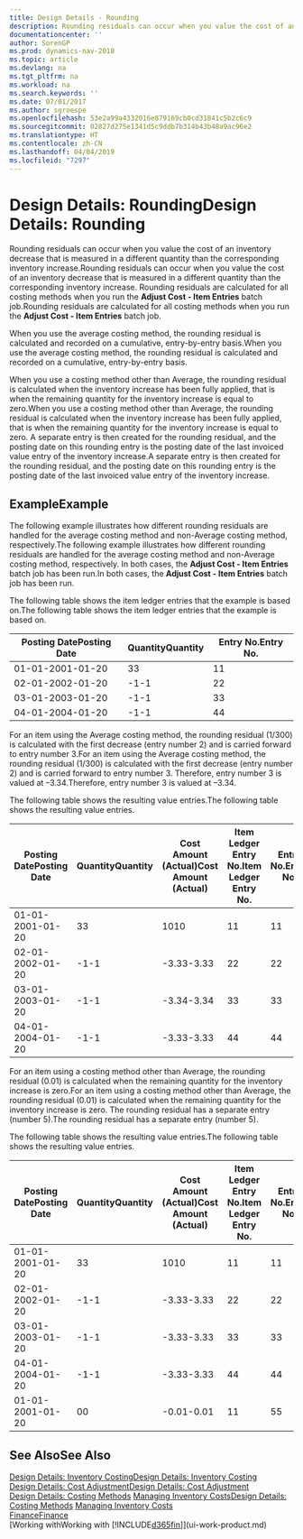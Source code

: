 ```yaml
---
title: Design Details - Rounding
description: Rounding residuals can occur when you value the cost of an inventory decrease that is measured in a different quantity than the corresponding inventory increase. Rounding residuals are calculated for all costing methods when you run the **Adjust Cost - Item Entries** batch job.
documentationcenter: ''
author: SorenGP
ms.prod: dynamics-nav-2018
ms.topic: article
ms.devlang: na
ms.tgt_pltfrm: na
ms.workload: na
ms.search.keywords: ''
ms.date: 07/01/2017
ms.author: sgroespe
ms.openlocfilehash: 53e2a99a4332016e879169cb0cd31841c5b2c6c9
ms.sourcegitcommit: 02827d275e1341d5c9ddb7b314b43b48a9ac96e2
ms.translationtype: HT
ms.contentlocale: zh-CN
ms.lasthandoff: 04/04/2019
ms.locfileid: "7297"
---
```

# <a name="design-details-rounding"></a><span data-ttu-id="b6f4c-104">Design Details: Rounding</span><span class="sxs-lookup"><span data-stu-id="b6f4c-104">Design Details: Rounding</span></span>
<span data-ttu-id="b6f4c-105">Rounding residuals can occur when you value the cost of an inventory decrease that is measured in a different quantity than the corresponding inventory increase.</span><span class="sxs-lookup"><span data-stu-id="b6f4c-105">Rounding residuals can occur when you value the cost of an inventory decrease that is measured in a different quantity than the corresponding inventory increase.</span></span> <span data-ttu-id="b6f4c-106">Rounding residuals are calculated for all costing methods when you run the **Adjust Cost - Item Entries** batch job.</span><span class="sxs-lookup"><span data-stu-id="b6f4c-106">Rounding residuals are calculated for all costing methods when you run the **Adjust Cost - Item Entries** batch job.</span></span>  

 <span data-ttu-id="b6f4c-107">When you use the average costing method, the rounding residual is calculated and recorded on a cumulative, entry-by-entry basis.</span><span class="sxs-lookup"><span data-stu-id="b6f4c-107">When you use the average costing method, the rounding residual is calculated and recorded on a cumulative, entry-by-entry basis.</span></span>  

 <span data-ttu-id="b6f4c-108">When you use a costing method other than Average, the rounding residual is calculated when the inventory increase has been fully applied, that is when the remaining quantity for the inventory increase is equal to zero.</span><span class="sxs-lookup"><span data-stu-id="b6f4c-108">When you use a costing method other than Average, the rounding residual is calculated when the inventory increase has been fully applied, that is when the remaining quantity for the inventory increase is equal to zero.</span></span> <span data-ttu-id="b6f4c-109">A separate entry is then created for the rounding residual, and the posting date on this rounding entry is the posting date of the last invoiced value entry of the inventory increase.</span><span class="sxs-lookup"><span data-stu-id="b6f4c-109">A separate entry is then created for the rounding residual, and the posting date on this rounding entry is the posting date of the last invoiced value entry of the inventory increase.</span></span>  

## <a name="example"></a><span data-ttu-id="b6f4c-110">Example</span><span class="sxs-lookup"><span data-stu-id="b6f4c-110">Example</span></span>  
 <span data-ttu-id="b6f4c-111">The following example illustrates how different rounding residuals are handled for the average costing method and non-Average costing method, respectively.</span><span class="sxs-lookup"><span data-stu-id="b6f4c-111">The following example illustrates how different rounding residuals are handled for the average costing method and non-Average costing method, respectively.</span></span> <span data-ttu-id="b6f4c-112">In both cases, the **Adjust Cost - Item Entries** batch job has been run.</span><span class="sxs-lookup"><span data-stu-id="b6f4c-112">In both cases, the **Adjust Cost - Item Entries** batch job has been run.</span></span>  

 <span data-ttu-id="b6f4c-113">The following table shows the item ledger entries that the example is based on.</span><span class="sxs-lookup"><span data-stu-id="b6f4c-113">The following table shows the item ledger entries that the example is based on.</span></span>  

|<span data-ttu-id="b6f4c-114">Posting Date</span><span class="sxs-lookup"><span data-stu-id="b6f4c-114">Posting Date</span></span>|<span data-ttu-id="b6f4c-115">Quantity</span><span class="sxs-lookup"><span data-stu-id="b6f4c-115">Quantity</span></span>|<span data-ttu-id="b6f4c-116">Entry No.</span><span class="sxs-lookup"><span data-stu-id="b6f4c-116">Entry No.</span></span>|  
|------------------|--------------|---------------|  
|<span data-ttu-id="b6f4c-117">01-01-20</span><span class="sxs-lookup"><span data-stu-id="b6f4c-117">01-01-20</span></span>|<span data-ttu-id="b6f4c-118">3</span><span class="sxs-lookup"><span data-stu-id="b6f4c-118">3</span></span>|<span data-ttu-id="b6f4c-119">1</span><span class="sxs-lookup"><span data-stu-id="b6f4c-119">1</span></span>|  
|<span data-ttu-id="b6f4c-120">02-01-20</span><span class="sxs-lookup"><span data-stu-id="b6f4c-120">02-01-20</span></span>|<span data-ttu-id="b6f4c-121">-1</span><span class="sxs-lookup"><span data-stu-id="b6f4c-121">-1</span></span>|<span data-ttu-id="b6f4c-122">2</span><span class="sxs-lookup"><span data-stu-id="b6f4c-122">2</span></span>|  
|<span data-ttu-id="b6f4c-123">03-01-20</span><span class="sxs-lookup"><span data-stu-id="b6f4c-123">03-01-20</span></span>|<span data-ttu-id="b6f4c-124">-1</span><span class="sxs-lookup"><span data-stu-id="b6f4c-124">-1</span></span>|<span data-ttu-id="b6f4c-125">3</span><span class="sxs-lookup"><span data-stu-id="b6f4c-125">3</span></span>|  
|<span data-ttu-id="b6f4c-126">04-01-20</span><span class="sxs-lookup"><span data-stu-id="b6f4c-126">04-01-20</span></span>|<span data-ttu-id="b6f4c-127">-1</span><span class="sxs-lookup"><span data-stu-id="b6f4c-127">-1</span></span>|<span data-ttu-id="b6f4c-128">4</span><span class="sxs-lookup"><span data-stu-id="b6f4c-128">4</span></span>|  

 <span data-ttu-id="b6f4c-129">For an item using the Average costing method, the rounding residual (1/300) is calculated with the first decrease (entry number 2) and is carried forward to entry number 3.</span><span class="sxs-lookup"><span data-stu-id="b6f4c-129">For an item using the Average costing method, the rounding residual (1/300) is calculated with the first decrease (entry number 2) and is carried forward to entry number 3.</span></span> <span data-ttu-id="b6f4c-130">Therefore, entry number 3 is valued at –3.34.</span><span class="sxs-lookup"><span data-stu-id="b6f4c-130">Therefore, entry number 3 is valued at –3.34.</span></span>  

 <span data-ttu-id="b6f4c-131">The following table shows the resulting value entries.</span><span class="sxs-lookup"><span data-stu-id="b6f4c-131">The following table shows the resulting value entries.</span></span>  

|<span data-ttu-id="b6f4c-132">Posting Date</span><span class="sxs-lookup"><span data-stu-id="b6f4c-132">Posting Date</span></span>|<span data-ttu-id="b6f4c-133">Quantity</span><span class="sxs-lookup"><span data-stu-id="b6f4c-133">Quantity</span></span>|<span data-ttu-id="b6f4c-134">Cost Amount (Actual)</span><span class="sxs-lookup"><span data-stu-id="b6f4c-134">Cost Amount (Actual)</span></span>|<span data-ttu-id="b6f4c-135">Item Ledger Entry No.</span><span class="sxs-lookup"><span data-stu-id="b6f4c-135">Item Ledger Entry No.</span></span>|<span data-ttu-id="b6f4c-136">Entry No.</span><span class="sxs-lookup"><span data-stu-id="b6f4c-136">Entry No.</span></span>|  
|------------------|--------------|----------------------------|---------------------------|---------------|  
|<span data-ttu-id="b6f4c-137">01-01-20</span><span class="sxs-lookup"><span data-stu-id="b6f4c-137">01-01-20</span></span>|<span data-ttu-id="b6f4c-138">3</span><span class="sxs-lookup"><span data-stu-id="b6f4c-138">3</span></span>|<span data-ttu-id="b6f4c-139">10</span><span class="sxs-lookup"><span data-stu-id="b6f4c-139">10</span></span>|<span data-ttu-id="b6f4c-140">1</span><span class="sxs-lookup"><span data-stu-id="b6f4c-140">1</span></span>|<span data-ttu-id="b6f4c-141">1</span><span class="sxs-lookup"><span data-stu-id="b6f4c-141">1</span></span>|  
|<span data-ttu-id="b6f4c-142">02-01-20</span><span class="sxs-lookup"><span data-stu-id="b6f4c-142">02-01-20</span></span>|<span data-ttu-id="b6f4c-143">-1</span><span class="sxs-lookup"><span data-stu-id="b6f4c-143">-1</span></span>|<span data-ttu-id="b6f4c-144">-3.33</span><span class="sxs-lookup"><span data-stu-id="b6f4c-144">-3.33</span></span>|<span data-ttu-id="b6f4c-145">2</span><span class="sxs-lookup"><span data-stu-id="b6f4c-145">2</span></span>|<span data-ttu-id="b6f4c-146">2</span><span class="sxs-lookup"><span data-stu-id="b6f4c-146">2</span></span>|  
|<span data-ttu-id="b6f4c-147">03-01-20</span><span class="sxs-lookup"><span data-stu-id="b6f4c-147">03-01-20</span></span>|<span data-ttu-id="b6f4c-148">-1</span><span class="sxs-lookup"><span data-stu-id="b6f4c-148">-1</span></span>|<span data-ttu-id="b6f4c-149">-3.34</span><span class="sxs-lookup"><span data-stu-id="b6f4c-149">-3.34</span></span>|<span data-ttu-id="b6f4c-150">3</span><span class="sxs-lookup"><span data-stu-id="b6f4c-150">3</span></span>|<span data-ttu-id="b6f4c-151">3</span><span class="sxs-lookup"><span data-stu-id="b6f4c-151">3</span></span>|  
|<span data-ttu-id="b6f4c-152">04-01-20</span><span class="sxs-lookup"><span data-stu-id="b6f4c-152">04-01-20</span></span>|<span data-ttu-id="b6f4c-153">-1</span><span class="sxs-lookup"><span data-stu-id="b6f4c-153">-1</span></span>|<span data-ttu-id="b6f4c-154">-3.33</span><span class="sxs-lookup"><span data-stu-id="b6f4c-154">-3.33</span></span>|<span data-ttu-id="b6f4c-155">4</span><span class="sxs-lookup"><span data-stu-id="b6f4c-155">4</span></span>|<span data-ttu-id="b6f4c-156">4</span><span class="sxs-lookup"><span data-stu-id="b6f4c-156">4</span></span>|  

 <span data-ttu-id="b6f4c-157">For an item using a costing method other than Average, the rounding residual (0.01) is calculated when the remaining quantity for the inventory increase is zero.</span><span class="sxs-lookup"><span data-stu-id="b6f4c-157">For an item using a costing method other than Average, the rounding residual (0.01) is calculated when the remaining quantity for the inventory increase is zero.</span></span> <span data-ttu-id="b6f4c-158">The rounding residual has a separate entry (number 5).</span><span class="sxs-lookup"><span data-stu-id="b6f4c-158">The rounding residual has a separate entry (number 5).</span></span>  

 <span data-ttu-id="b6f4c-159">The following table shows the resulting value entries.</span><span class="sxs-lookup"><span data-stu-id="b6f4c-159">The following table shows the resulting value entries.</span></span>  

|<span data-ttu-id="b6f4c-160">Posting Date</span><span class="sxs-lookup"><span data-stu-id="b6f4c-160">Posting Date</span></span>|<span data-ttu-id="b6f4c-161">Quantity</span><span class="sxs-lookup"><span data-stu-id="b6f4c-161">Quantity</span></span>|<span data-ttu-id="b6f4c-162">Cost Amount (Actual)</span><span class="sxs-lookup"><span data-stu-id="b6f4c-162">Cost Amount (Actual)</span></span>|<span data-ttu-id="b6f4c-163">Item Ledger Entry No.</span><span class="sxs-lookup"><span data-stu-id="b6f4c-163">Item Ledger Entry No.</span></span>|<span data-ttu-id="b6f4c-164">Entry No.</span><span class="sxs-lookup"><span data-stu-id="b6f4c-164">Entry No.</span></span>|  
|------------------|--------------|----------------------------|---------------------------|---------------|  
|<span data-ttu-id="b6f4c-165">01-01-20</span><span class="sxs-lookup"><span data-stu-id="b6f4c-165">01-01-20</span></span>|<span data-ttu-id="b6f4c-166">3</span><span class="sxs-lookup"><span data-stu-id="b6f4c-166">3</span></span>|<span data-ttu-id="b6f4c-167">10</span><span class="sxs-lookup"><span data-stu-id="b6f4c-167">10</span></span>|<span data-ttu-id="b6f4c-168">1</span><span class="sxs-lookup"><span data-stu-id="b6f4c-168">1</span></span>|<span data-ttu-id="b6f4c-169">1</span><span class="sxs-lookup"><span data-stu-id="b6f4c-169">1</span></span>|  
|<span data-ttu-id="b6f4c-170">02-01-20</span><span class="sxs-lookup"><span data-stu-id="b6f4c-170">02-01-20</span></span>|<span data-ttu-id="b6f4c-171">-1</span><span class="sxs-lookup"><span data-stu-id="b6f4c-171">-1</span></span>|<span data-ttu-id="b6f4c-172">-3.33</span><span class="sxs-lookup"><span data-stu-id="b6f4c-172">-3.33</span></span>|<span data-ttu-id="b6f4c-173">2</span><span class="sxs-lookup"><span data-stu-id="b6f4c-173">2</span></span>|<span data-ttu-id="b6f4c-174">2</span><span class="sxs-lookup"><span data-stu-id="b6f4c-174">2</span></span>|  
|<span data-ttu-id="b6f4c-175">03-01-20</span><span class="sxs-lookup"><span data-stu-id="b6f4c-175">03-01-20</span></span>|<span data-ttu-id="b6f4c-176">-1</span><span class="sxs-lookup"><span data-stu-id="b6f4c-176">-1</span></span>|<span data-ttu-id="b6f4c-177">-3.33</span><span class="sxs-lookup"><span data-stu-id="b6f4c-177">-3.33</span></span>|<span data-ttu-id="b6f4c-178">3</span><span class="sxs-lookup"><span data-stu-id="b6f4c-178">3</span></span>|<span data-ttu-id="b6f4c-179">3</span><span class="sxs-lookup"><span data-stu-id="b6f4c-179">3</span></span>|  
|<span data-ttu-id="b6f4c-180">04-01-20</span><span class="sxs-lookup"><span data-stu-id="b6f4c-180">04-01-20</span></span>|<span data-ttu-id="b6f4c-181">-1</span><span class="sxs-lookup"><span data-stu-id="b6f4c-181">-1</span></span>|<span data-ttu-id="b6f4c-182">-3.33</span><span class="sxs-lookup"><span data-stu-id="b6f4c-182">-3.33</span></span>|<span data-ttu-id="b6f4c-183">4</span><span class="sxs-lookup"><span data-stu-id="b6f4c-183">4</span></span>|<span data-ttu-id="b6f4c-184">4</span><span class="sxs-lookup"><span data-stu-id="b6f4c-184">4</span></span>|  
|<span data-ttu-id="b6f4c-185">01-01-20</span><span class="sxs-lookup"><span data-stu-id="b6f4c-185">01-01-20</span></span>|<span data-ttu-id="b6f4c-186">0</span><span class="sxs-lookup"><span data-stu-id="b6f4c-186">0</span></span>|<span data-ttu-id="b6f4c-187">-0.01</span><span class="sxs-lookup"><span data-stu-id="b6f4c-187">-0.01</span></span>|<span data-ttu-id="b6f4c-188">1</span><span class="sxs-lookup"><span data-stu-id="b6f4c-188">1</span></span>|<span data-ttu-id="b6f4c-189">5</span><span class="sxs-lookup"><span data-stu-id="b6f4c-189">5</span></span>|  

## <a name="see-also"></a><span data-ttu-id="b6f4c-190">See Also</span><span class="sxs-lookup"><span data-stu-id="b6f4c-190">See Also</span></span>  
 [<span data-ttu-id="b6f4c-191">Design Details: Inventory Costing</span><span class="sxs-lookup"><span data-stu-id="b6f4c-191">Design Details: Inventory Costing</span></span>](design-details-inventory-costing.md)   
 [<span data-ttu-id="b6f4c-192">Design Details: Cost Adjustment</span><span class="sxs-lookup"><span data-stu-id="b6f4c-192">Design Details: Cost Adjustment</span></span>](design-details-cost-adjustment.md)   
 <span data-ttu-id="b6f4c-193">[Design Details: Costing Methods](design-details-costing-methods.md) [Managing Inventory Costs](finance-manage-inventory-costs.md)</span><span class="sxs-lookup"><span data-stu-id="b6f4c-193">[Design Details: Costing Methods](design-details-costing-methods.md) [Managing Inventory Costs](finance-manage-inventory-costs.md)</span></span>  
 [<span data-ttu-id="b6f4c-194">Finance</span><span class="sxs-lookup"><span data-stu-id="b6f4c-194">Finance</span></span>](finance.md)  
 [<span data-ttu-id="b6f4c-195">Working with</span><span class="sxs-lookup"><span data-stu-id="b6f4c-195">Working with</span></span> [!INCLUDE[d365fin](includes/d365fin_md.md)]](ui-work-product.md)
